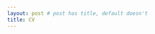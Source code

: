 ```yaml
---
layout: post # post has title, default doesn't  
title: CV
---
```


<object data='./CV.pdf' width="500" height="1000" type="application/pdf"></object>